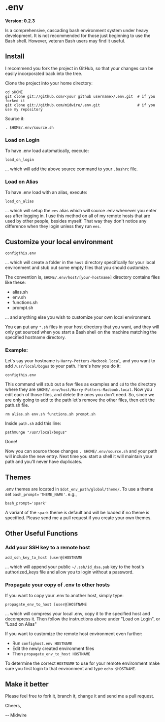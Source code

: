 # .env

**Version: 0.2.3**

Is a comprehensive, cascading bash environment system under heavy development.  It is not recommended for those just beginning to use the Bash shell.  However, veteran Bash users may find it useful.

## Install ##

I recommend you fork the project in GitHub, so that your changes can be easily incorporated back into the tree.

Clone the project into your home directory:

    cd $HOME
    git clone git://github.com/<your github username>/.env.git  # if you forked it
    git clone git://github.com/midwire/.env.git                 # if you use my repository

Source it:

    . $HOME/.env/source.sh

### Load on Login ###

To have .env load automatically, execute:

    load_on_login

... which will add the above source command to your `.bashrc` file.

### Load on Alias ###

To have .env load with an alias, execute:

    load_on_alias

... which will setup the `ees` alias which will source .env whenever you enter `ees` after logging in.  I use this method on all of my remote hosts that are used by other people, besides myself.  That way they don't notice any difference when they login unless they run `ees`.

## Customize your local environment ##

    configthis.env

... which will create a folder in the `host` directory specifically for your local environment and stub out some empty files that you should customize.

The convention is, `$HOME/.env/host/[your-hostname]` directory contains files like these:

* alias.sh
* env.sh
* functions.sh
* prompt.sh

... and anything else you wish to customize your own local environment.

You can put any `*.sh` files in your host directory that you want, and they will only get sourced when you start a Bash shell on the machine matching the specified hostname directory.

### Example: ###

Let's say your hostname is `Harry-Potters-Macbook.local`, and you want to add `/usr/local/bogus` to your path.  Here's how you do it:

    configthis.env

This command will stub out a few files as examples and `cd` to the directory where they are `$HOME/.env/host/Harry-Potters-Macbook.local`.  Now you edit each of those files, and delete the ones you don't need.  So, since we are only going to add to the path let's remove the other files, then edit the path.sh file.

    rm alias.sh env.sh functions.sh prompt.sh

Inside `path.sh` add this line:

    pathmunge "/usr/local/bogus"

Done!

Now you can source those changes `. $HOME/.env/source.sh` and your path will include the new entry.  Next time you start a shell it will maintain your path and you'll never have duplicates.

## Themes ##

.env themes are located in `$dot_env_path/global/theme/`.  To use a theme set `bash_prompt='THEME_NAME'`. e.g.,

    bash_prompt='spark'

A variant of the `spark` theme is default and will be loaded if no theme is specified.  Please send me a pull request if you create your own themes.

## Other Useful Functions ##

### Add your SSH key to a remote host ###

    add_ssh_key_to_host [user@]HOSTNAME

... which will append your public `~/.ssh/id_dsa.pub` key to the host's authorized_keys file and allow you to login without a password.

### Propagate your copy of .env to other hosts ###

If you want to copy your .env to another host, simply type:

    propagate_env_to_host [user@]HOSTNAME

... which will compress your local .env, copy it to the specified host and decompress it. Then follow the instructions above under "Load on Login", or "Load on Alias"

If you want to customize the remote host environment even further:

* Run `confighost.env HOSTNAME`
* Edit the newly created environment files
* Then `propagate_env_to_host HOSTNAME`

To determine the correct `HOSTNAME` to use for your remote environment make sure you first login to that environment and type `echo $HOSTNAME`.

## Make it better

Please feel free to fork it, branch it, change it and send me a pull request.

Cheers,

-- Midwire
